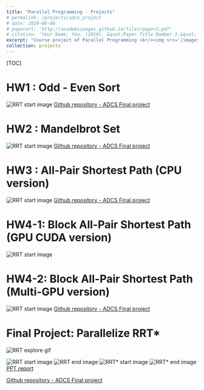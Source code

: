 ```yaml
---
title: "Parallel Programming - Projects"
# permalink: /projects/adcs_project
# date: 2020-06-06
# paperurl: 'http://academicpages.github.io/files/paper2.pdf'
# citation: 'Your Name, You. (2010). &quot;Paper Title Number 2.&quot; <i>Journal 1</i>. 1(2).'
excerpt: "Course project of Parallel Programming <br/><img src='/images/graph_v28.gif'>"
collection: projects
---
```

<!-- Todo: revise the image. -->

<!-- # paperurl: 'http://academicpages.github.io/files/paper2.pdf' -->

[TOC]

# HW1 : Odd - Even Sort
![RRT start image]()
[Github repository - ADCS Final project](https://,,,)

# HW2 : Mandelbrot Set
![RRT start image]()
[Github repository - ADCS Final project](https://,,,)

# HW3 : All-Pair Shortest Path (CPU version)
![RRT start image]()
[Github repository - ADCS Final project](https://,,,)

# HW4-1: Block All-Pair Shortest Path (GPU CUDA version)
![RRT start image]()
# HW4-2: Block All-Pair Shortest Path (Multi-GPU version)
![RRT start image]()
[Github repository - ADCS Final project](https://,,,)

# Final Project: Parallelize RRT* 
![RRT explore gif]()

![RRT start image]()
![RRT end image]()
![RRT* start image]()
![RRT* end image]()
[PPT report]()

[Github repository - ADCS Final project](https://,,,)

<!-- Recommended citation: Your Name, You. (2010). "Paper Title Number 2." <i>Journal 1</i>. 1(2). -->